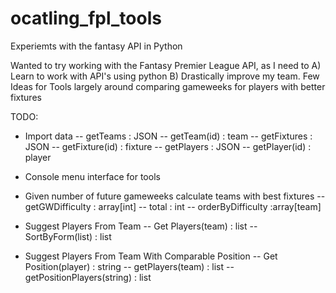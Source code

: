 # ocatling_fpl_tools
Experiemts with the fantasy API in Python

Wanted to try working with the Fantasy Premier League API, as I need to A) Learn to work with API's using python B) Drastically improve my team. 
Few Ideas for Tools largely around comparing gameweeks for players with better fixtures

TODO:
- Import data
-- getTeams : JSON
-- getTeam(id) : team
-- getFixtures : JSON
-- getFixture(id) : fixture
-- getPlayers : JSON
-- getPlayer(id) : player

- Console menu interface for tools

- Given number of future gameweeks calculate teams with best fixtures
-- getGWDifficulty : array[int]
-- total : int
-- orderByDifficulty :array[team]

- Suggest Players From Team
-- Get Players(team) : list<player>
-- SortByForm(list<players>) : list<players>

- Suggest Players From Team With Comparable Position
-- Get Position(player) : string
-- getPlayers(team) : list<player>
-- getPositionPlayers(string) : list<player>
